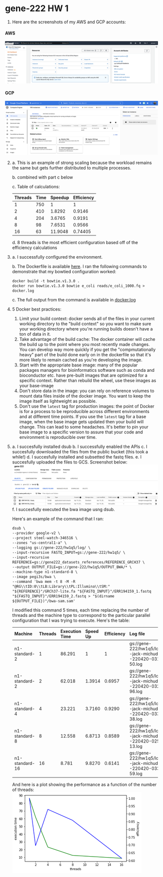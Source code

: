 # gene-222 HW 1

1. Here are the screenshots of my AWS and GCP accounts:

#### AWS
![screenshot of AWS configuration](./aws.png)

#### GCP
![screenshot of GCP configuration](./gcp.png)


2.
    a. This is an example of strong scaling because the workload remains the same but gets further distributed to multiple processes.
    
    b. combined with part c below
    
    c. Table of calculations:
    
    | Threads  | Time | Speedup | Efficiency | 
    | -------- | ---- | ------- |------------|
    | 1 | 750  | 1 | 1 |
    | 2 | 410  | 1.8292 | 0.9146 | 
    | 4 | 204  | 3.6765 | 0.9191 |
    | 8 | 98   | 7.6531 | 0.9566 |
    | 16| 63   | 11.9048| 0.74405 | 
    
    d. 8 threads is the most efficient configuration based off of the efficiency calculations

3. 
    a. I successfully configured the environment.

    b. The Dockerfile is available [here](./Dockerfile). I ran the following commands to demonstrate that my bowtied configuration worked:
    ```
    docker build -t bowtie.v1.3.0 .
    docker run bowtie.v1.3.0 bowtie e_coli reads/e_coli_1000.fq > docker.log
    ```
    c. The full output from the command is available in [docker.log](./docker.log)

4. 5 Docker best practices:
    1. Limit your build context: docker sends all of the files in your current working directory to the "build context" so you want to make sure your working directory where you're running builds doesn't have a ton of data in it.
    2. Take advantage of the build cache: The docker container will cache the build up to the point where you most recently made changes. You can develop way more quickly if you get the "compmutationally heavy" part of the build done early on in the dockerfile so that it's more likely to remain cached as you're developing the image.
    3. Start with the appropriate base image: many of the popular packages managers for bioinformatics software such as conda and bioconductor etc. have pre-built images that are optimized for a specific context. Rather than rebuild the wheel, use these images as your base-image
    4. Don't store data in the image: you can rely on reference volumes to mount data files inside of the docker image. You want to keep the image itself as lightweight as possible.
    5. Don't use the `latest` tag for production images: the point of Docker is for a process to be reproducible across different environments and at different time points. If you use the `latest` tag for a base image, when the base image gets updated then your build will change. This can lead to some headaches. It's better to pin your base image to a specific version to assure that your code and environment is reproducible over time. 


5. 
    a. I succesfully installed dsub
    b. I successfully enabled the APIs
    c. I succesfully downloaded the files from the public bucket (this took a while!)
    d. I succesfully installed and subsetted the fastq files.
    e. I succesfully uploaded the files to GCS. Screenshot below:
    ![screenshot of gcs](./fastq_uploads.png)
    f. I succesfully executed the bwa image usng dsub.
    
    Here's an example of the command that I ran:

    ```
    dsub \
    --provider google-v2 \
    --project steel-watch-346516 \
    --zones "us-central1-a" \
    --logging gs://gene-222/hw1q5/log/ \
    --input-recursive FASTQ_INPUT=gs://gene-222/hw1q5/ \
    --input-recursive REFERENCE=gs://gene222_datasets_references/REFERENCE_GRCH37 \
    --output OUTPUT_FILE=gs://gene-222/hw1q5/OUTPUT_BWA/* \
    --machine-type n1-standard-8 \
    --image pegi3s/bwa \
    --command 'bwa mem -t 8 -M -R "@RG\\tID:0\\tLB:Library\\tPL:Illumina\\tSM:" "${REFERENCE}"/GRCh37-lite.fa "${FASTQ_INPUT}"/ERR194159_1.fastq "${FASTQ_INPUT}"/ERR194159_2.fastq > "$(dirname ${OUTPUT_FILE})"/bwa-sam.sam'
    ```
    I modified this command 5 times, each time replacing the number of threads and the machine type to correspond to the particular parallel configuration that I was trying to execute. Here's the table:

    | Machine  | Threads | Execution Time | Speed Up | Efficiency | Log file |
    | -------- | ---- | ------- |------------|----|---|
    | n1-standard-2 | 1 | 86.291 | 1 | 1 | gs://gene-222/hw1q5/log/bwa--jack-michuda--220420-031056-50.log|
    | n1-standard-2 | 2 | 62.018 | 1.3914 | 0.6957 | gs://gene-222/hw1q5/log/bwa--jack-michuda--220420-032525-96.log |
    | n1-standard-4 | 4 | 23.221 | 3.7160 | 0.9290 | gs://gene-222/hw1q5/log/bwa--jack-michuda--220420-033057-38.log
    | n1-standard-8 | 8 | 12.558 | 6.8713 | 0.8589 | gs://gene-222/hw1q5/log/bwa--jack-michuda--220420-025041-13.log |
    | n1-standard-16 |16| 8.781  | 9.8270 | 0.6141 | gs://gene-222/hw1q5/log/bwa--jack-michuda--220420-033551-59.log |

    And here is a plot showing the performance as a function of the number of threads:
    ![bwa experiment plot](./bwa_experiment.png)
